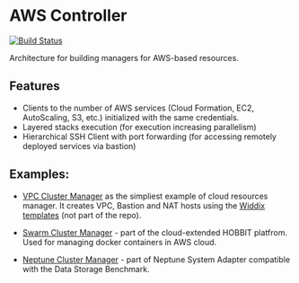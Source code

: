 # AWS Controller

[![Build Status](https://travis-ci.org/hobbit-project/aws-controller.svg?branch=master)](https://travis-ci.org/hobbit-project/aws-controller)

Architecture for building managers for AWS-based resources.

## Features
- Clients to the number of AWS services (Cloud Formation, EC2, AutoScaling, S3, etc.) initialized with the same credentials.
- Layered stacks execution (for execution increasing parallelism)
- Hierarchical SSH Client with port forwarding (for accessing remotely deployed services via bastion)

## Examples:
- [VPC Cluster Manager](https://github.com/hobbit-project/aws-controller/blob/master/src/main/java/org/hobbit/cloud/vpc/VpcClusterManager.java) as the simpliest example of cloud resources manager. It creates VPC, Bastion and NAT hosts using the [Widdix templates](https://github.com/widdix/aws-cf-templates/tree/master/vpc) (not part of the repo). 

- [Swarm Cluster Manager](https://github.com/hobbit-project/platform/blob/cloud/platform-controller/src/main/java/org/hobbit/controller/cloud/aws/swarm/SwarmClusterManager.java) - part of the cloud-extended HOBBIT platfrom. Used for managing docker containers in AWS cloud.

- [Neptune Cluster Manager](https://github.com/hobbit-project/neptune-system-adapter/blob/master/src/main/java/org/hobbit/sparql_snb/systems/neptune/NeptuneClusterManager.java) - part of Neptune System Adapter compatible with the Data Storage Benchmark.
